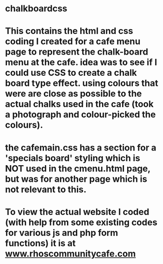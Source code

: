 # chalkboardcss
# This contains the html and css coding I created for a cafe menu page to represent the chalk-board menu at the cafe. idea was to  see if I could use CSS to create a chalk board type effect. using colours that were are close as possible to the actual chalks used in the cafe (took a photograph and colour-picked the colours). 
# the cafemain.css has a section for a 'specials board' styling which is NOT used in the cmenu.html page, but was for another page which is not relevant to this.
# To view the actual website I coded (with help from some existing codes for various js and php form functions) it is at www.rhoscommunitycafe.com 
